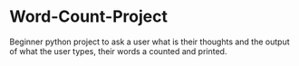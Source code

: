 # Word-Count-Project
Beginner python project to ask a user what is their thoughts and the output of what the user types, their words a counted and printed.

